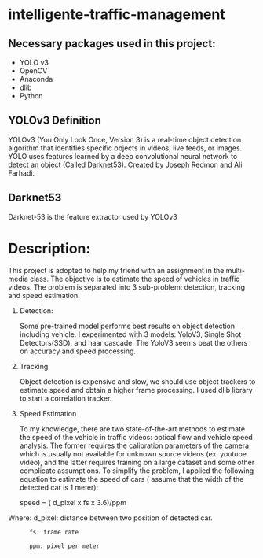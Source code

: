 # intelligente-traffic-management

## Necessary packages used in this project:
- YOLO v3 
- OpenCV
- Anaconda
- dlib
- Python

## YOLOv3 Definition
YOLOv3 (You Only Look Once, Version 3) is a real-time object detection algorithm that identifies specific objects in videos, live feeds, or images. 
YOLO uses features learned by a deep convolutional neural network to detect an object (Called Darknet53). Created by Joseph Redmon and Ali Farhadi.

## Darknet53
Darknet-53 is the feature extractor used by YOLOv3


# Description:

   This project is adopted to help my friend with an assignment in the multi-media class. The objective is to estimate the speed of vehicles in traffic videos. The problem is separated into 3 sub-problem: detection, tracking and speed estimation.
   
   1. Detection:
   
      Some pre-trained model performs best results on object detection including vehicle. I experimented with 3 models: YoloV3, Single Shot Detectors(SSD), and haar cascade. The YoloV3 seems beat the others on accuracy and speed processing.
      
   2. Tracking
   
      Object detection is expensive and slow, we should use object trackers to estimate speed and obtain a higher frame processing. I used dlib library to start a correlation tracker. 
      
   3. Speed Estimation
   
      To my knowledge, there are two state-of-the-art methods to estimate the speed of the vehicle in traffic videos: optical flow and vehicle speed analysis. The former requires the calibration parameters of the camera which is usually not available for unknown source videos (ex. youtube video), and the latter requires training on a large dataset and some other complicate assumptions. To simplify the problem, I applied the following equation to estimate the speed of cars ( assume that the width of the detected car is 1 meter):
 
       speed = ( d_pixel x fs x 3.6)/ppm
              
   Where: 
          d_pixel: distance between two position of detected car.
   
          fs: frame rate
          
          ppm: pixel per meter
